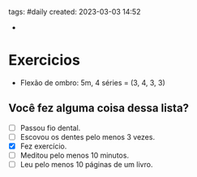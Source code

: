 tags: #daily 
created: 2023-03-03 14:52

- 

# Exercicios
- Flexão de ombro: 5m, 4 séries = (3, 4, 3, 3)

## Você fez alguma coisa dessa lista?
- [ ] Passou fio dental.
- [ ] Escovou os dentes pelo menos 3 vezes.
- [x] Fez exercício.
- [ ] Meditou pelo menos 10 minutos.
- [ ] Leu pelo menos 10 páginas de um livro.